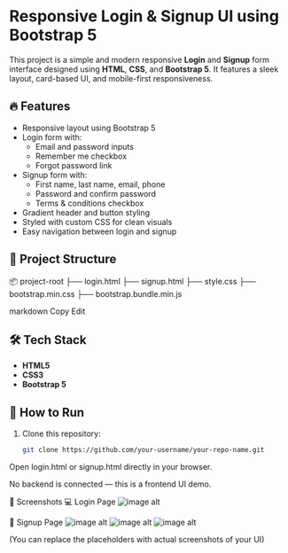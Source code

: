 # Responsive Login & Signup UI using Bootstrap 5

This project is a simple and modern responsive **Login** and **Signup** form interface designed using **HTML**, **CSS**, and **Bootstrap 5**. It features a sleek layout, card-based UI, and mobile-first responsiveness.

## 🔥 Features

- Responsive layout using Bootstrap 5
- Login form with:
  - Email and password inputs
  - Remember me checkbox
  - Forgot password link
- Signup form with:
  - First name, last name, email, phone
  - Password and confirm password
  - Terms & conditions checkbox
- Gradient header and button styling
- Styled with custom CSS for clean visuals
- Easy navigation between login and signup

## 📁 Project Structure

📦 project-root
├── login.html
├── signup.html
├── style.css
├── bootstrap.min.css
├── bootstrap.bundle.min.js

markdown
Copy
Edit

## 🛠️ Tech Stack

- **HTML5**
- **CSS3**
- **Bootstrap 5**

## 🚀 How to Run

1. Clone this repository:
   ```bash
   git clone https://github.com/your-username/your-repo-name.git
Open login.html or signup.html directly in your browser.

No backend is connected — this is a frontend UI demo.

📸 Screenshots
💻 Login Page
![image alt](https://github.com/Tamilselvan-BE/Login_Signup/blob/448a5579dec2be28ceaefb9a6060e5c14e7f9f7d/Screenshot%20(43).png)

📱 Signup Page
![image alt]()
![image alt]()
![image alt]()

(You can replace the placeholders with actual screenshots of your UI)
